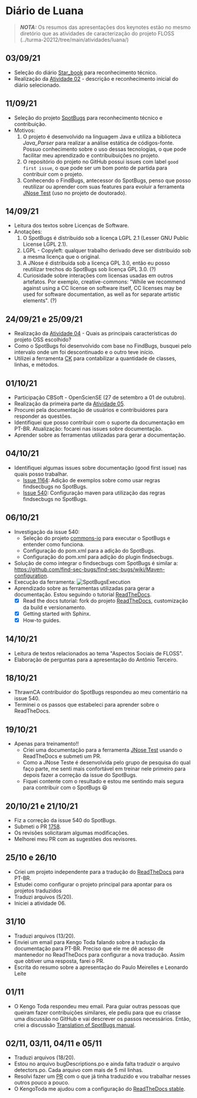# Diário de Luana

> **_NOTA:_**  Os resumos das apresentações dos keynotes estão no mesmo diretório que as atividades de caracterização do projeto FLOSS (../turma-20212/tree/main/atividades/luana/)

## 03/09/21

* Seleção do diário [Star_book](https://github.com/hashirshoaeb/star_book) para reconhecimento técnico.
* Realização da [Atividade 02](https://github.com/mate28-ic-ufba/turma-20212/blob/main/atividade01/luana.md) - descrição e reconhecimento inicial do diário selecionado.


## 11/09/21
* Seleção do projeto [SpotBugs](https://awesomeopensource.com/project/spotbugs/spotbugs) para reconhecimento técnico e contribuição.
* Motivos: 
  1. O projeto é desenvolvido na linguagem Java e utiliza a biblioteca _Java_Parser_ para realizar a análise estática de códigos-fonte. Possuo conhecimento sobre o uso dessas tecnologias, o que pode facilitar meu aprendizado e contribuibuições no projeto. 
  2. O repositório do projeto no GitHub possui issues com label `good first issue`, o que pode ser um bom ponto de partida para contribuir com o projeto.
  3. Conhecendo o FindBugs, antecessor do SpotBugs, penso que posso reutilizar ou aprender com suas features para evoluir a ferramenta [JNose Test](https://github.com/arieslab/jnose) (uso no projeto de doutorado).      

## 14/09/21
* Leitura dos textos sobre Licenças de Software.
* Anotações:
  1. O SpotBugs é distribuído sob a licença LGPL 2.1 (Lesser GNU Public License LGPL 2.1).
  2. LGPL - Copyleft: qualquer trabalho derivado deve ser distribuído sob a mesma licença que o original. 
  3. A JNose é distribuída sob a licença GPL 3.0, então eu posso reutilizar trechos do SpotBugs sob licença GPL 3.0. (?) 
  4. Curiosidade sobre interações com licensas usadas em outros artefatos. Por exemplo, creative-commons: "While we recommend against using a CC license on software itself, CC licenses may be used for software documentation, as well as for separate artistic elements". (?)

## 24/09/21 e 25/09/21
*  Realização da [Atividade 04](https://github.com/mate28-ic-ufba/turma-20212/tree/main/atividades/luana/atividade04.md) - Quais as principais características do projeto OSS escolhido?
*  Como o SpotBugs foi desenvolvido com base no FindBugs, busquei pelo intervalo onde um foi descontinuado e o outro teve início. 
*  Utilizei a ferramenta [CK](https://github.com/mauricioaniche/ck) para contabilizar a quantidade de classes, linhas, e métodos.

## 01/10/21
* Participação CBSoft - OpenScienSE (27 de setembro a 01 de outubro).
* Realização da primeira parte da [Atividade 05](https://github.com/mate28-ic-ufba/turma-20212/tree/main/atividades/luana/atividade05.md).
* Procurei pela documentação de usuários e contribuidores para responder as questões.
* Identifiquei que posso contribuir com o suporte da documentação em PT-BR. Atualização: focarei nas issues sobre documentação.
* Aprender sobre as ferramentas utilizadas para gerar a documentação.

## 04/10/21
* Identifiquei algumas issues sobre documentação (good first issue) nas quais posso trabalhar.
  - [Issue 1164](https://github.com/spotbugs/spotbugs/issues/1164): Adição de exemplos sobre como usar regras findsecbugs no SpotBugs.
  - [Issue 540](https://github.com/spotbugs/spotbugs/issues/540): Configuração maven para utilização das regras findsecbugs no SpotBugs.

## 06/10/21
* Investigação da issue 540:
  - Seleção do projeto [commons-io](https://github.com/apache/commons-io) para executar o SpotBugs e entender como funciona.
  - Configuração do pom.xml para a adição do SpotBugs.
  - Configuração do pom.xml para adição do plugin findsecbugs.
* Solução de como integrar o findsecbugs com SpotBugs é similar a: https://github.com/find-sec-bugs/find-sec-bugs/wiki/Maven-configuration.
* Execução da ferramenta: ![SpotBugsExecution](https://drive.google.com/uc?export=view&id=1-RdZfB1p3v9ZC-3Ra2AlWo5OAhqqjwMX)
* Aprendizado sobre as ferramentas utilizadas para gerar a documentação. Estou seguindo o tutorial [ReadTheDocs](https://docs.readthedocs.io/en/stable/tutorial/).
  - [X] Read the docs tutorial: fork do projeto [ReadTheDocs](https://github.com/luana-martins/ReadTheDocs.git), customização da build e versionamento.
  - [X] Getting started with Sphinx.
  - [X] How-to guides.

## 14/10/21
- Leitura de textos relacionados ao tema "Aspectos Sociais de FLOSS".
- Elaboração de perguntas para a apresentação do Antônio Terceiro. 

## 18/10/21
- ThrawnCA contribuidor do SpotBugs respondeu ao meu comentário na issue 540. 
- Terminei o os passos que estabeleci para aprender sobre o ReadTheDocs.

## 19/10/21
- Apenas para treinamento!!
    - Criei uma documentação para a ferramenta [JNose Test](https://jnose.readthedocs.io/en/latest/index.html) usando o ReadTheDocs e submeti um PR.
    - Como a JNose Teste é desenvolvida pelo grupo de pesquisa do qual faço parte, me senti mais confortável em treinar nele primeiro para depois fazer a correção da issue do SpotBugs. 
    - Fiquei contente com o resultado e estou me sentindo mais segura para contribuir com o SpotBugs :smiley:

## 20/10/21 e 21/10/21
- Fiz a correção da issue 540 do SpotBugs.
- Submeti o PR [1758](https://github.com/spotbugs/spotbugs/pull/1758).
- Os revisões solicitaram algumas modificações.
- Melhorei meu PR com as sugestões dos revisores.

## 25/10 e 26/10
- Criei um projeto independente para a tradução do [ReadTheDocs](https://readthedocs.org/projects/spotbugslm-pt/) para PT-BR.
- Estudei como configurar o projeto principal para apontar para os projetos traduzidos
- Traduzi arquivos (5/20).
- Iniciei a atividade 06.

## 31/10
- Traduzi arquivos (13/20).
- Enviei um email para Kengo Toda falando sobre a tradução da documentação para PT-BR. Preciso que ele me dê acesso de mantenedor no ReadTheDocs para configurar a nova tradução. Assim que obtiver uma resposta, farei o PR. 
- Escrita do resumo sobre a apresentação do Paulo Meirelles e Leonardo Leite

## 01/11
- O Kengo Toda respondeu meu email. Para guiar outras pessoas que queiram fazer contribuições similares, ele pediu para que eu criasse uma discussão no GitHub e vai descrever os passos necessários. Então, criei a discussão [Translation of SpotBugs manual](https://github.com/spotbugs/spotbugs/discussions/1786).  

## 02/11, 03/11, 04/11 e 05/11
- Traduzi arquivos (18/20).
- Estou no arquivo bugDescriptions.po e ainda falta traduzir o arquivo detectors.po. Cada arquivo com mais de 5 mil linhas.
- Resolvi fazer um [PR](https://github.com/spotbugs/spotbugs/pull/1796) com o que já tinha traduzido e vou trabalhar nesses outros pouco a pouco.
- O KengoToda me ajudou com a configuração do [ReadTheDocs stable](https://spotbugs.readthedocs.io/en/stable/). 
